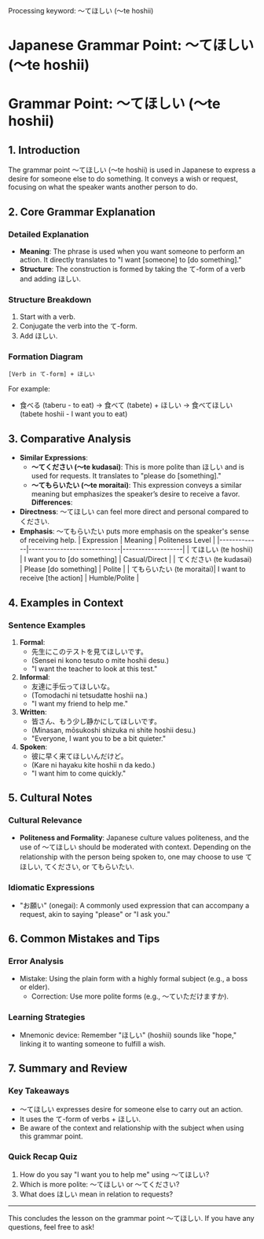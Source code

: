 Processing keyword: ～てほしい (〜te hoshii)
# Japanese Grammar Point: ～てほしい (〜te hoshii)
# Grammar Point: ～てほしい (〜te hoshii)
## 1. Introduction
The grammar point ～てほしい (〜te hoshii) is used in Japanese to express a desire for someone else to do something. It conveys a wish or request, focusing on what the speaker wants another person to do.
## 2. Core Grammar Explanation
### Detailed Explanation
- **Meaning**: The phrase is used when you want someone to perform an action. It directly translates to "I want [someone] to [do something]."
- **Structure**: The construction is formed by taking the て-form of a verb and adding ほしい.
### Structure Breakdown
1. Start with a verb.
2. Conjugate the verb into the て-form.
3. Add ほしい.
### Formation Diagram
```
[Verb in て-form] + ほしい
```
For example:
- 食べる (taberu - to eat) → 食べて (tabete) + ほしい → 食べてほしい (tabete hoshii - I want you to eat)
## 3. Comparative Analysis
- **Similar Expressions**: 
    - **～てください (～te kudasai)**: This is more polite than ほしい and is used for requests. It translates to "please do [something]."
    - **～てもらいたい (～te moraitai)**: This expression conveys a similar meaning but emphasizes the speaker’s desire to receive a favor. 
**Differences**:
- **Directness**: ～てほしい can feel more direct and personal compared to ください.
- **Emphasis**: ～てもらいたい puts more emphasis on the speaker's sense of receiving help.
| Expression  | Meaning                     | Politeness Level |
|-------------|-----------------------------|-------------------|
| てほしい (te hoshii)  | I want you to [do something] | Casual/Direct     |
| てください (te kudasai) | Please [do something]        | Polite            |
| てもらいたい (te moraitai)| I want to receive [the action] | Humble/Polite     |
## 4. Examples in Context
### Sentence Examples
1. **Formal**:
   - 先生にこのテストを見てほしいです。
   - (Sensei ni kono tesuto o mite hoshii desu.)
   - "I want the teacher to look at this test."
2. **Informal**:
   - 友達に手伝ってほしいな。
   - (Tomodachi ni tetsudatte hoshii na.)
   - "I want my friend to help me."
3. **Written**:
   - 皆さん、もう少し静かにしてほしいです。
   - (Minasan, mōsukoshi shizuka ni shite hoshii desu.)
   - "Everyone, I want you to be a bit quieter."
4. **Spoken**:
   - 彼に早く来てほしいんだけど。
   - (Kare ni hayaku kite hoshii n da kedo.)
   - "I want him to come quickly."
## 5. Cultural Notes
### Cultural Relevance
- **Politeness and Formality**: Japanese culture values politeness, and the use of ～てほしい should be moderated with context. Depending on the relationship with the person being spoken to, one may choose to use てほしい, てください, or てもらいたい.
  
### Idiomatic Expressions
- "お願い" (onegai): A commonly used expression that can accompany a request, akin to saying "please" or "I ask you."
## 6. Common Mistakes and Tips
### Error Analysis
- Mistake: Using the plain form with a highly formal subject (e.g., a boss or elder).
  - Correction: Use more polite forms (e.g., 〜ていただけますか).
  
### Learning Strategies
- Mnemonic device: Remember "ほしい" (hoshii) sounds like "hope," linking it to wanting someone to fulfill a wish.
## 7. Summary and Review
### Key Takeaways
- 〜てほしい expresses desire for someone else to carry out an action.
- It uses the て-form of verbs + ほしい.
- Be aware of the context and relationship with the subject when using this grammar point.
### Quick Recap Quiz
1. How do you say "I want you to help me" using 〜てほしい?
2. Which is more polite: 〜てほしい or 〜てください?
3. What does ほしい mean in relation to requests?
---
This concludes the lesson on the grammar point ～てほしい. If you have any questions, feel free to ask!
